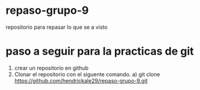 # repaso-grupo-9
repositorio para repasar lo que se a visto

# paso a seguir para la practicas de git
1) crear un repositorio en github
2) Clonar el repositorio con el siguente comando.
   a) git clone https://github.com/hendrickale29/repaso-grupo-9.git
